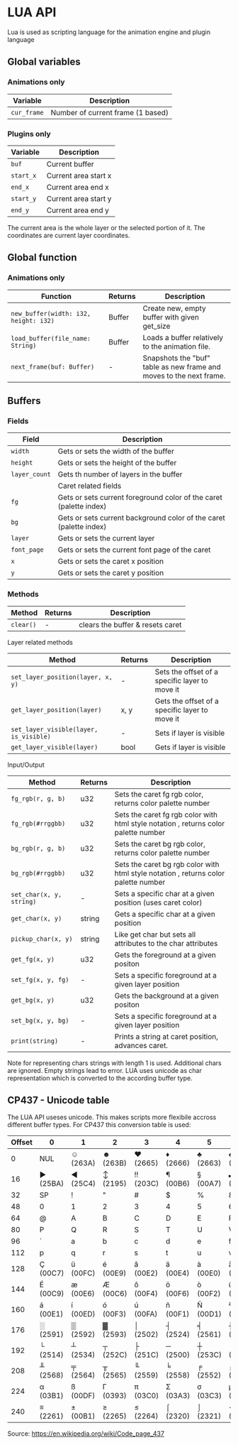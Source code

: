 # LUA API

Lua is used as scripting language for the animation engine and plugin language

## Global variables
### Animations only

| Variable     | Description
|--------------|--------------------------------------
| `cur_frame`  | Number of current frame (1 based)

### Plugins only
| Variable     | Description
|--------------|--------------------------------------
| `buf`        | Current buffer
| `start_x`    | Current area start x
| `end_x`      | Current area end x
| `start_y`    | Current area start y
| `end_y`      | Current area end y

The current area is the whole layer or the selected portion of it. The coordinates are current layer coordinates.
## Global function

### Animations only

| Function                               | Returns    | Description
|----------------------------------------|------------|--------------------------
| `new_buffer(width: i32, height: i32)`  |  Buffer    | Create new, empty buffer with given get_size
| `load_buffer(file_name: String)`       |  Buffer    | Loads a buffer relatively to the animation file.
| `next_frame(buf: Buffer)`              |  -         | Snapshots the "buf" table as new frame and moves to the next frame.

## Buffers

### Fields

| Field      | Description
|---------------|--------------------------
| `width`       | Gets or sets the width of the buffer
| `height`      | Gets or sets the height of the buffer
| `layer_count` | Gets th  number of layers in the buffer
|  |Caret related fields
| `fg` | Gets or sets current foreground color of the caret (palette index)
| `bg` | Gets or sets current background color of the caret (palette index)
| `layer` | Gets or sets the current layer
| `font_page` | Gets or sets the current font page of the caret
| `x`           | Gets or sets the caret x position
| `y`           | Gets or sets the caret y position

### Methods


| Method                                 | Returns | Description
|----------------------------------------|---------|--------------------------
| `clear()`                              | -       | clears the buffer & resets caret

Layer related methods

| Method                                 | Returns | Description
|----------------------------------------|---------|--------------------------
| `set_layer_position(layer, x, y)`      | -       | Sets the offset of a specific layer to move it
| `get_layer_position(layer)`            | x, y    | Gets the offset of a specific layer to move it
| `set_layer_visible(layer, is_visible)` |  -      | Sets if layer is visible
| `get_layer_visible(layer)`             | bool    | Gets if layer is visible

Input/Output

| Method                                 | Returns | Description
|----------------------------------------|---------|--------------------------
| `fg_rgb(r, g, b)`                      | u32     | Sets the caret fg rgb color, returns color palette number
| `fg_rgb(#rrggbb)`                      | u32     | Sets the caret fg rgb color with html style notation , returns color palette number
| `bg_rgb(r, g, b)`                      | u32     | Sets the caret bg rgb color, returns color palette number
| `bg_rgb(#rrggbb)`                      | u32     | Sets the caret bg rgb color with html style notation , returns color palette number
| `set_char(x, y, string)`               | -       | Sets a specific char at a given position (uses caret color)
| `get_char(x, y)`                       | string  | Gets a specific char at a given position
| `pickup_char(x, y)`                    | string  | Like get char but sets all attributes to the char attributes
| `get_fg(x, y)`                         | u32     | Gets the foreground at a given positon
| `set_fg(x, y, fg)`                     | -       | Sets a specific foreground at a given layer position
| `get_bg(x, y)`                         | u32     | Gets the background at a given positon
| `set_bg(x, y, bg)`                     | -       | Sets a specific foreground at a given layer position
| `print(string)`                        | -       | Prints a string at caret position, advances caret.

Note for representing chars strings with length 1 is used. Additional chars are ignored. Empty strings lead to error.
LUA uses unicode as char representation which is converted to the according buffer type.

## CP437 - Unicode table

The LUA API useses unicode. This makes scripts more flexibile accross different buffer types. For CP437 this conversion table is used:

|Offset|0|1|2|3|4|5|6|7|8|9|A|B|C|D|E|F|
|-|-|-|-|-|-|-|-|-|-|-|-|-|-|-|-|-
|  0|NUL|☺ (263A)|☻ (263B)|♥ (2665)|♦ (2666)|♣ (2663)|♠ (2660)|• (2022)|◘ (25D8)|○ (25CB)|◙ (25D9)|♂ (2642)|♀ (2640)|♪ (266A)|♫ (266B)|☼ (263C)
| 16|► (25BA)|◄ (25C4)|↕ (2195)|‼ (203C)|¶ (00B6)|§ (00A7)|▬ (25AC)|↨ (21A8)|↑ (2191)|↓ (2193)|→ (2192)|← (2190)|∟ (221F)|↔ (2194)|▲ (25B2)|▼ (25BC)
| 32|SP|!|"|#|$|%|&|'|(|)|*|+|,|-|.|/
| 48|0|1|2|3|4|5|6|7|8|9|:|;|<|=|>|?
| 64|@|A|B|C|D|E|F|G|H|I|J|K|L|M|N|O
| 80|P|Q|R|S|T|U|V|W|X|Y|Z|[|\|]|^|_
| 96|`|a|b|c|d|e|f|g|h|i|j|k|l|m|n|o
|112|p|q|r|s|t|u|v|w|x|y|z|{|||}|~|
|128|Ç (00C7)|ü (00FC)|é (00E9)|â (00E2)|ä (00E4)|à (00E0)|å (00E5)|ç (00E7)|ê (00EA)|ë (00EB)|è (00E8)|ï (00EF)|î (00EE)|ì (00EC)|Ä (00C4)|Å (00C5)
|144|É (00C9)|æ (00E6)|Æ (00C6)|ô (00F4)|ö (00F6)|ò (00F2)|û (00FB)|ù (00F9)|ÿ (00FF)|Ö (00D6)|Ü (00DC)|¢ (00A2)|£ (00A3)|¥ (00A5)|₧ (20A7)|ƒ (0192)
|160|á (00E1)|í (00ED)|ó (00F3)|ú (00FA)|ñ (00F1)|Ñ (00D1)|ª (00AA)|º (00BA)|¿ (00BF)|⌐ (2310)|¬ (00AC)|½ (00BD)|¼ (00BC)|¡ (00A1)|« (00AB)|» (00BB)
|176|░ (2591)|▒ (2592)|▓ (2593)|│ (2502)|┤ (2524)|╡ (2561)|╢ (2562)|╖ (2556)|╕ (2555)|╣ (2563)|║ (2551)|╗ (2557)|╝ (255D)|╜ (255C)|╛ (255B)|┐ (2510)
|192|└ (2514)|┴ (2534)|┬ (252C)|├ (251C)|─ (2500)|┼ (253C)|╞ (255E)|╟ (255F)|╚ (255A)|╔ (2554)|╩ (2569)|╦ (2566)|╠ (2560)|═ (2550)|╬ (256C)|╧ (2567)
|208|╨ (2568)|╤ (2564)|╥ (2565)|╙ (2559)|╘ (2558)|╒ (2552)|╓ (2553)|╫ (256B)|╪ (256A)|┘ (2518)|┌ (250C)|█ (2588)|▄ (2584)|▌ (258C)|▐ (2590)|▀ (2580)
|224|α (03B1)|ß (00DF)|Γ (0393)|π (03C0)|Σ (03A3)|σ (03C3)|µ (00B5)|τ (03C4)|Φ (03A6)|Θ (0398)|Ω (03A9)|δ (03B4)|∞ (221E)|φ (03C6)|ε (03B5)|∩ (2229)
|240|≡ (2261)|± (00B1)|≥ (2265)|≤ (2264)|⌠ (2320)|⌡ (2321)|÷ (00F7)|≈ (2248)|° (00B0)|∙ (2219)|· (00B7)|√ (221A)|ⁿ (207F)|² (00B2)|■ (25A0)|  (00A0)

Source: <https://en.wikipedia.org/wiki/Code_page_437>
